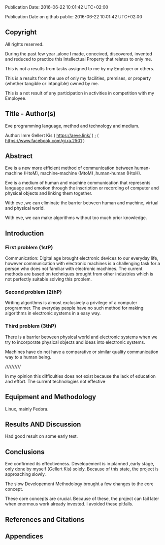 Publication Date: 2016-06-22 10:01:42 UTC+02:00

Publication Date on github public: 2016-06-22 10:01:42 UTC+02:00

Copyright
---------------

All rights reserved.

During the past few year ,alone I made, conceived, discovered,
invented and reduced to practice this Intellectual Property that
relates to only me.

This is not a results from tasks
assigned to me by my Employer or others.

This is a results from the use of
only my facilities, premises, or property (whether
tangible or intangible) owned by me.

This is a not result of any participation in activities in competition with 
my Employee.

Title - Author(s)
---------------------------

Eve programming language, method and technology and medium.

Author: Imre Gellert Kis ( https://aeve.link/ ) ; ( https://www.facebook.com/gi.ra.2501 )

Abstract
---------------------------

Eve is a new more efficient method of communication between 
human-machine (HtoM), machine-machine (MtoM) ,human-human (HtoH). 

Eve is a medium of human and machine communication that represents language and emotion 
through the inscription or recording of computer and physical objects and linking them together.

With eve ,we can eliminate the barrier between human and machine, virtual and physical world. 

With eve, we can make algorithms without too much prior knowledge. 

Introduction
---------------------------

### First problem (1stP)

Communication: 
Digital age brought electronic devices to our everyday life, however communication with electronic machines is 
a challenging task for a person who does not familiar with electronic machines. The current methods are based 
on techniques brought from other industries which is not perfectly suitable solving this problem.

### Second problem (2thP)

Writing algorithms is almost exclusively a privilege of a computer programmer. The everyday people have no such 
method for making algorithms in electronic systems in a easy way.

### Third problem (3thP)

There is a barrier between physical world and electronic systems when we try to incorporate physical objects 
and ideas into electronic systems.

Machines have do not have a comparative or similar quality communication way to a human being.

//////////

In my opinion this difficulties does not exist because the lack of education and effort.
The current technologies not effective

Equipment and Methodology
---------------------------

Linux, mainly Fedora.

Results AND Discussion
---------------------------

Had good result on some early test.

Conclusions
---------------------------

Eve confirmed its effectiveness. Developement is in planned ,early stage, only done 
by myself (Gellert Kis) solely. Because of this state, the project is approaching slowly. 

The slow Developement Methodology brought a few changes to the core concept. 

These core concepts are crucial. Because of these, the project can fail later when enormous work 
already invested. I avoided these pitfalls.


References and Citations
---------------------------

Appendices
---------------------------


